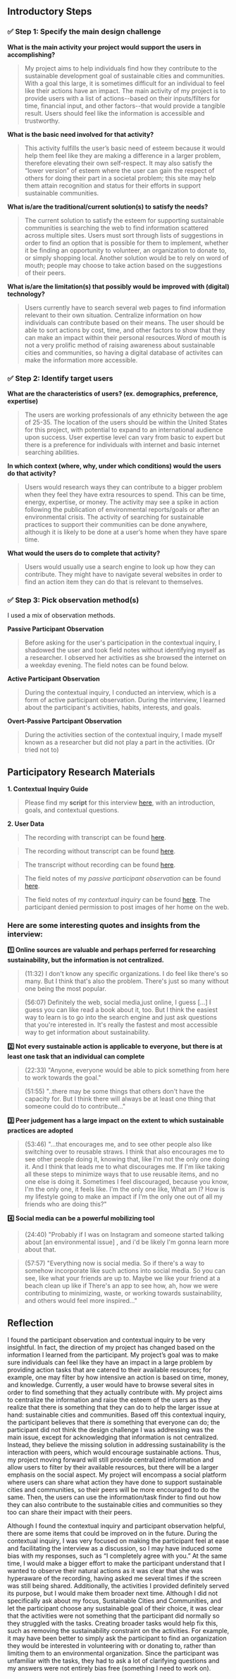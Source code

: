 ## Introductory Steps

### :white_check_mark: Step 1: Specify the main design challenge

**What is the main activity your project would support the users in accomplishing?**
> My project aims to help individuals find how they contribute to the sustainable development goal of sustainable cities and communities. With a goal this large, it is sometimes difficult for an individual to feel like their actions have an impact. The main activity of my project is to provide users with a list of actions--based on their inputs/filters for time, financial input, and other factors--that would provide a tangible result. Users should feel like the information is accessible and trustworthy. 

**What is the basic need involved for that activity?**
> This activity fulfills the user’s basic need of esteem because it would help them feel like they are making a difference in a larger problem, therefore elevating their own self-respect. It may also satisfy the “lower version” of esteem where the user can gain the respect of others for doing their part in a societal problem; this site may help them attain recognition and status for their efforts in support sustainable communities. 

**What is/are the traditional/current solution(s) to satisfy the needs?**
> The current solution to satisfy the esteem for supporting sustainable communities is searching the web to find information scattered across multiple sites. Users must sort through lists of suggestions in order to find an option that is possible for them to implement, whether it be finding an opportunity to volunteer, an organization to donate to, or simply shopping local. Another solution would be to rely on word of mouth; people may choose to take action based on the suggestions of their peers. 

**What is/are the limitation(s) that possibly would be improved with (digital) technology?**
> Users currently have to search several web pages to find information relevant to their own situation. Centralize information on how individuals can contribute based on their means. The user should be able to sort actions by cost, time, and other factors to show that they can make an impact within their personal resources.Word of mouth is not a very prolific method of raising awareness about sustainable cities and communities, so having a digital database of activites can make the information more accessible. 

### :white_check_mark: Step 2: Identify target users

**What are the characteristics of users? (ex. demographics, preference, expertise)**
> The users are working professionals of any ethnicity between the age of 25-35. The location of the users should be within the United States for this project, with potential to expand to an international audience upon success. User expertise level can vary from basic to expert but there is a preference for individuals with internet and basic internet searching abilities. 

**In which context (where, why, under which conditions) would the users do that activity?**
>	Users would research ways they can contribute to a bigger problem when they feel they have extra resources to spend. This can be time, energy, expertise, or money. The activity may see a spike in action following the publication of environmental reports/goals or after an environmental crisis. The activity of searching for sustainable practices to support their communities can be done anywhere, although it is likely to be done at a user’s home when they have spare time. 

**What would the users do to complete that activity?**
> Users would usually use a search engine to look up how they can contribute. They might have to navigate several websites in order to find an action item they can do that is relevant to themselves. 

### :white_check_mark: Step 3: Pick observation method(s)
 
I used a mix of observation methods.

**Passive Participant Observation**
> Before asking for the user's participation in the contextual inquiry, I shadowed the user and took field notes without identifying myself as a researcher. I observed her activities as she browsed the internet on a weekday evening. The field notes can be found below. 
 
 **Active Participant Observation**
> During the contextual inquiry, I conducted an interview, which is a form of active participant observation. During the interview, I learned about the participant's activities, habits, interests, and goals. 

**Overt-Passive Partcipant Observation** 
> During the activities section of the contextual inquiry, I made myself known as a researcher but did not play a part in the activities. (Or tried not to)



## Participatory Research Materials

**1. Contextual Inquiry Guide**

> Please find my **script** for this interview [here](https://docs.google.com/document/d/1j-eUm0TE6vCstzVb4H-1J0t0NqqY73i0-2IMFmeJ5k0/edit?usp=sharing), with an introduction, goals, and contextual questions.

**2. User Data**

> The recording with transcript can be found [here](https://ucla.zoom.us/rec/share/8liR_Bb752vyna_aHrWOqhXl-WPqI8r2l2QL0tQoKG3bq9obFT4LD3JrD_9cqwFD.L0p8YfnmAZvvzZLG?startTime=1665958094000).

> The recording without transcript can be found [here](https://drive.google.com/file/d/1KwlZX3MrsQ6EHAR84gy-8lkaaso8L2rQ/view?usp=sharing).

> The transcript without recording can be found [here](https://docs.google.com/document/d/1ZyVlE5pufr2IK4RmrEJHKaIb74-s5oDHOew_EMHQeKI/edit?usp=sharing).

> The field notes of my _passive participant observation_ can be found [here](https://drive.google.com/file/d/1j7kcpZ64kAo64tX1-DhE6-cdMDsRZ2tu/view?usp=sharing).

> The field notes of my _contextual inquiry_ can be found [here](https://drive.google.com/file/d/1SycK6h2po-IlrzE8SmGSBHZczeTHgnk9/view?usp=sharing). The participant denied permission to post images of her home on the web.


### Here are some interesting quotes and insights from the interview:

**:one: Online sources are valuable and perhaps perferred for researching sustainability, but the information is not centralized.**
> (11:32) I don't know any specific organizations. I do feel like there's so many. But I think that's also the problem. There's just so many without one being the most popular.

> (56:07) Definitely the web, social media,just online, I guess [...]  I guess you can like read a book about it, too. But I think the easiest way to learn is to go into the search engine and just ask questions that you're interested in. It's really the fastest and most accessible way to get information about sustainability.

**:two: Not every sustainable action is applicable to everyone, but there is at least one task that an individual can complete**
> (22:33) "Anyone, everyone would be able to pick something from here to work towards the goal."

> (51:55) "..there may be some things that others don't have the capacity for. But I think there will always be at least one thing that someone could do to contribute..."

**:three: Peer judgement has a large impact on the extent to which sustainable practices are adopted**
> (53:46) "...that encourages me, and to see other people also like switching over to reusable straws. I think that also encourages me to see other people doing it, knowing that, like I'm not the only one doing it. And I think that leads me to what discourages me. If I'm like taking all these steps to minimize ways that to use reusable items, and no one else is doing it. Sometimes I feel discouraged, because you know, I'm the only one, it feels like. I'm the only one like, What am I? How is my lifestyle going to make an impact if I'm the only one out of all my friends who are doing this?"

**:four: Social media can be a powerful mobilizing tool**
> (24:40) "Probably if I was on Instagram and someone started talking about [an environmental issue] , and i'd be likely I'm gonna learn more about that. 

> (57:57) "Everything now is social media. So if there's a way to somehow incorporate like such actions into social media. So you can see, like what your friends are up to. Maybe we like your friend at a beach clean up like if There's an app to see how, ah, how we were contributing to minimizing, waste, or working towards sustainability, and others would feel more inspired..."


## Reflection

I found the participant observation and contextual inquiry to be very insightful. In fact, the direction of my project has changed based on the information I learned from the participant. My project’s goal was to make sure individuals can feel like they have an impact in a large problem by providing action tasks that are catered to their available resources; for example, one may filter by how intensive an action is based on time, money, and knowledge. Currently, a user would have to browse several sites in order to find something that they actually contribute with. My project aims to centralize the information and raise the esteem of the users as they realize that there is something that they can do to help the larger issue at hand: sustainable cities and communities. Based off this contextual inquiry, the participant believes that there _is_ something that everyone can do; the participant did not think the design challenge I was addressing was the main issue, except for acknowledging that information is not centralized. Instead, they believe the missing solution in addressing sustainability is the interaction with peers, which would encourage sustainable actions. Thus, my project moving forward will still provide centralized information and allow users to filter by their available resources, but there will be a larger emphasis on the social aspect. My project will encompass a social platform where users can share what action they have done to support sustainable cities and communities, so their peers will be more encouraged to do the same. Then, the users can use the information/task finder to find out how they can also contribute to the sustainable cities and communities so they too can share their impact with their peers. 

Although I found the contextual inquiry and participant observation helpful, there are some items that could be improved on in the future. During the contextual inquiry, I was very focused on making the participant feel at ease and facilitating the interview as a discussion, so I may have induced some bias with my responses, such as “I completely agree with you.” At the same time, I would make a bigger effort to make the participant understand that I wanted to observe their natural actions as it was clear that she was hyperaware of the recording, having asked me several times if the screen was still being shared. Additionally, the activities I provided definitely served its purpose, but I would make them broader next time. Although I did not specifically ask about my focus, Sustainable Cities and Communities, and let the participant choose any sustainable goal of their choice, it was clear that the activities were not something that the participant did normally so they struggled with the tasks. Creating broader tasks would help fix this, such as removing the sustainability constraint on the activities. For example, it may have been better to simply ask the participant to find an organization they would be interested in volunteering with or donating to, rather than limiting them to an environmental organization. Since the participant was unfamiliar with the tasks, they had to ask a lot of clarifying questions and my answers were not entirely bias free (something I need to work on). 
